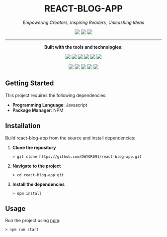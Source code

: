<h1 align="center">REACT-BLOG-APP</h1>

<p align="center"><em>Empowering Creators, Inspiring Readers, Unleashing Ideas</em></p>

<p align="center">
  <img src="https://img.shields.io/badge/last%20commit-last%20sunday-brightgreen" />
  <img src="https://img.shields.io/badge/javascript-96.1%25-yellow" />
  <img src="https://img.shields.io/badge/languages-3-blue" />
</p>

---

<p align="center"><strong>Built with the tools and technologies:</strong></p>

<p align="center">
  <img src="https://img.shields.io/badge/-JSON-black?logo=json&logoColor=white" />
  <img src="https://img.shields.io/badge/-Markdown-black?logo=markdown" />
  <img src="https://img.shields.io/badge/-npm-CB3837?logo=npm&logoColor=white" />
  <img src="https://img.shields.io/badge/-JavaScript-F7DF1E?logo=javascript&logoColor=black" />
  <img src="https://img.shields.io/badge/-React%20Bootstrap-61DAFB?logo=bootstrap" />
  <img src="https://img.shields.io/badge/-React-61DAFB?logo=react" />
</p>

<p align="center">
  <img src="https://img.shields.io/badge/-Vite-646CFF?logo=vite&logoColor=white" />
  <img src="https://img.shields.io/badge/-ESLint-4B32C3?logo=eslint&logoColor=white" />
  <img src="https://img.shields.io/badge/-Axios-671DDF?logo=axios&logoColor=white" />
  <img src="https://img.shields.io/badge/-Bootstrap-7952B3?logo=bootstrap" />
  <img src="https://img.shields.io/badge/-React%20Router-CA4245?logo=reactrouter&logoColor=white" />
</p>

## Getting Started
This project requires the following dependencies:
- **Programming Language**: Javascript
- **Package Manager**: NPM

## Installation 
Build react-blog-app from the source and install dependencies:

1) **Clone the repository**

    ```cli
    > git clone https://github.com/DWYOR091/react-blog-app.git
    ```
2) **Navigate to the project**
    ```cli
    > cd react-blog-app.git
    ```
3) **Install the dependencies**
    ```cli
    > npm install
    ```
## Usage
Run the project using [npm](https://nodejs.org/en/download):
```cli
> npm run start
```

